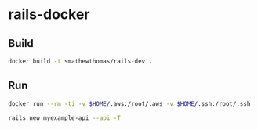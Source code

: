 # rails-docker

## Build

```bash
docker build -t smathewthomas/rails-dev .
```

## Run

```bash
docker run --rm -ti -v $HOME/.aws:/root/.aws -v $HOME/.ssh:/root/.ssh  -v "$(pwd)":/home/app -w /home/app -e LANG=C.UTF-8 smathewthomas/rails-dev /bin/bash
```

```bash
rails new myexample-api --api -T
```
